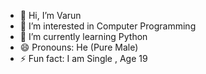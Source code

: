 - 👋 Hi, I’m Varun
- 👀 I’m interested in Computer Programming
- 🌱 I’m currently learning Python 
- 😄 Pronouns: He (Pure Male)
- ⚡ Fun fact: I am Single , Age 19

<!---
Pro-Varun/Pro-Varun is a ✨ special ✨ repository because its `README.md` (this file) appears on your GitHub profile.
You can click the Preview link to take a look at your changes.
--->

